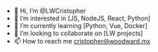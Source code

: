 - 👋 Hi, I’m @LWCristopher
- 👀 I’m interested in [JS, NodeJS, React, Python]
- 🌱 I’m currently learning [Python, Vue, Docker]
- 💞️ I’m looking to collaborate on [LW projects]
- 📫 How to reach me cristopher@woodward.mx

<!---
LWCristopher/LWCristopher is a ✨ special ✨ repository because its `README.md` (this file) appears on your GitHub profile.
You can click the Preview link to take a look at your changes.
--->
